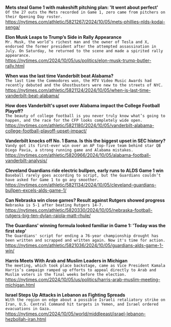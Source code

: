 **Mets steal Game 1 with makeshift pitching plan: 'It went about perfect'**\
`Of the 27 outs the Mets recorded in Game 1, zero came from pitchers on their Opening Day roster.`\
https://nytimes.com/athletic/5821267/2024/10/05/mets-phillies-nlds-kodai-senga/

**Elon Musk Leaps to Trump’s Side in Rally Appearance**\
`Mr. Musk, the world’s richest man and the owner of Tesla and X, endorsed the former president after the attempted assassination in July. On Saturday, he returned to the scene and made a spirited rally appearance.`\
https://nytimes.com/2024/10/05/us/politics/elon-musk-trump-butler-rally.html

**When was the last time Vanderbilt beat Alabama?**\
`The last time the Commodores won, the MTV Video Music Awards had recently debuted and the Ghostbusters were new to the streets of NYC.`\
https://nytimes.com/athletic/5821124/2024/10/05/when-is-last-time-vanderbilt-beat-alabama/

**How does Vanderbilt's upset over Alabama impact the College Football Playoff?**\
`The beauty of college football is you never truly know what’s going to happen, and the race for the CFP looks completely wide open.`\
https://nytimes.com/athletic/5821180/2024/10/05/vanderbilt-alabama-college-football-playoff-upset-impact/

**Vanderbilt knocks off No. 1 Bama. Is this the biggest upset in SEC history?**\
`Vandy got its first-ever win over an AP top-five team behind star QB Diego Pavia, a strong running game and Alabama mistakes.`\
https://nytimes.com/athletic/5820966/2024/10/05/alabama-football-vanderbilt-analysis/

**Cleveland Guardians ride electric bullpen, early runs to ALDS Game 1 win**\
`Baseball rarely goes according to script, but the Guardians couldn’t have asked for Game 1 to go any smoother. `\
https://nytimes.com/athletic/5821134/2024/10/05/cleveland-guardians-bullpen-excels-alds-game-1/

**Can Nebraska win close games? Result against Rutgers showed progress**\
`Nebraska is 5-1 after beating Rutgers 14-7.`\
https://nytimes.com/athletic/5820330/2024/10/05/nebraska-football-rutgers-big-ten-dylan-raiola-matt-rhule/

**The Guardians' winning formula looked familiar in Game 1: 'Today was the first step'**\
`The Guardians' script for ending a 76-year championship drought has been written and scrapped and written again. Now it's time for action.`\
https://nytimes.com/athletic/5821036/2024/10/05/guardians-alds-game-1-win/

**Harris Meets With Arab and Muslim Leaders in Michigan**\
`The meeting, which took place backstage, came as Vice President Kamala Harris’s campaign ramped up efforts to appeal directly to Arab and Muslim voters in the final weeks before the election.`\
https://nytimes.com/2024/10/05/us/politics/harris-arab-muslim-meeting-michigan.html

**Israel Steps Up Attacks in Lebanon as Fighting Spreads**\
`With the region on edge about a possible Israeli retaliatory strike on Iran, U.S. Central Command hit targets in Yemen, and Israel ordered evacuations in Gaza.`\
https://nytimes.com/2024/10/05/world/middleeast/israel-lebanon-hezbollah-iran.html

